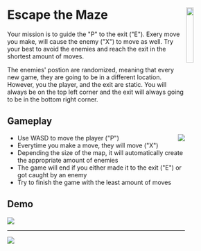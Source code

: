 # Escape the Maze <img src="https://i.imgur.com/Tsm4alQ.png" align="right" width="18%"></img>

Your mission is to guide the "P" to the exit ("E"). Exery move you make, will cause the enemy ("X") to move as well. Try your best to avoid the enemies and reach the exit in the shortest amount of moves.

The enemies' postion are randomized, meaning that every new game, they are going to be in a different location. However, you the player, and the exit are static. 
You will always be on the top left corner and the exit will always going to be in the bottom right corner.


## Gameplay

<img src="https://i.imgur.com/7j1KyYE.png" align="right"></img>
* Use WASD to move the player ("P")
* Everytime you make a move, they will move ("X")
* Depending the size of the map, it will automatically create the appropriate amount of enemies
* The game will end if you either made it to the exit ("E") or got caught by an enemy
* Try to finish the game with the least amount of moves


## Demo
<img src="https://i.imgur.com/jkcEX7g.gif" ></img>
______________________
<img src="https://i.imgur.com/FHhroQv.gif" ></img>
